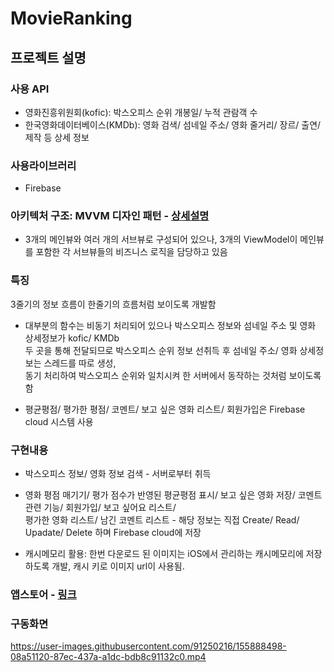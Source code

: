 # MovieRanking

## 프로젝트 설명

### 사용 API
- 영화진흥위원회(kofic): 박스오피스 순위 개봉일/ 누적 관람객 수
- 한국영화데이터베이스(KMDb): 영화 검색/ 섬네일 주소/ 영화 줄거리/ 장르/ 출연/ 제작 등 상세 정보

### 사용라이브러리
- Firebase

### 아키텍처 구조: MVVM 디자인 패턴 - [상세설명](https://github.com/Suhyoung-Eo/RxSwift_MVVM)
- 3개의 메인뷰와 여러 개의 서브뷰로 구성되어 있으나, 3개의 ViewModel이 메인뷰를 포함한 각 서브뷰들의 비즈니스 로직을 담당하고 있음

### 특징 
3줄기의 정보 흐름이 한줄기의 흐름처럼 보이도록 개발함

- 대부분의 함수는 비동기 처리되어 있으나 박스오피스 정보와 섬네일 주소 및 영화 상세정보가 kofic/ KMDb   
  두 곳을 통해 전달되므로 박스오피스 순위 정보 선취득 후 섬네일 주소/ 영화 상세정보는 스레드를 따로 생성,   
  동기 처리하여 박스오피스 순위와 일치시켜 한 서버에서 동작하는 것처럼 보이도록 함

- 평균평점/ 평가한 평점/ 코멘트/ 보고 싶은 영화 리스트/ 회원가입은 Firebase cloud 시스템 사용


### 구현내용 
- 박스오피스 정보/ 영화 정보 검색 - 서버로부터 취득

- 영화 평점 매기기/ 평가 점수가 반영된 평균평점 표시/ 보고 싶은 영화 저장/ 코멘트 관련 기능/ 회원가입/ 보고 싶어요 리스트/   
  평가한 영화 리스트/ 남긴 코멘트 리스트 - 해당 정보는 직접 Create/ Read/ Upadate/ Delete 하며 Firebase cloud에 저장

- 캐시메모리 활용: 한번 다운로드 된 이미지는 iOS에서 관리하는 캐시메모리에 저장하도록 개발, 캐시 키로 이미지 url이 사용됨.

### 앱스토어 - [링크](https://apps.apple.com/kr/app/movie-ranking/id1612590047)

### 구동화면

https://user-images.githubusercontent.com/91250216/155888498-08a51120-87ec-437a-a1dc-bdb8c91132c0.mp4

